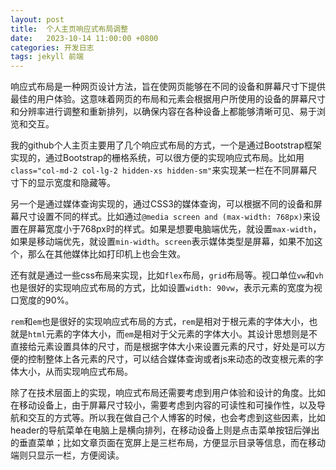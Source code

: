 ```yaml
---
layout: post
title:  个人主页响应式布局调整
date:   2023-10-14 11:00:00 +0800
categories: 开发日志
tags: jekyll 前端
---
```


响应式布局是一种网页设计方法，旨在使网页能够在不同的设备和屏幕尺寸下提供最佳的用户体验。这意味着网页的布局和元素会根据用户所使用的设备的屏幕尺寸和分辨率进行调整和重新排列，以确保内容在各种设备上都能够清晰可见、易于浏览和交互。

我的github个人主页主要用了几个响应式布局的方式，一个是通过Bootstrap框架实现的，通过Bootstrap的栅格系统，可以很方便的实现响应式布局。比如用`class="col-md-2 col-lg-2 hidden-xs hidden-sm"`来实现某一栏在不同屏幕尺寸下的显示宽度和隐藏等。

另一个是通过媒体查询实现的，通过CSS3的媒体查询，可以根据不同的设备和屏幕尺寸设置不同的样式。比如通过`@media screen and (max-width: 768px)`来设置在屏幕宽度小于768px时的样式。如果是想要电脑端优先，就设置`max-width`，如果是移动端优先，就设置`min-width`。`screen`表示媒体类型是屏幕，如果不加这个，那么在其他媒体比如打印机上也会生效。

还有就是通过一些css布局来实现，比如`flex`布局，`grid`布局等。视口单位`vw`和`vh`也是很好的实现响应式布局的方式，比如设置`width: 90vw`，表示元素的宽度为视口宽度的90%。

`rem`和`em`也是很好的实现响应式布局的方式，`rem`是相对于根元素的字体大小，也就是`html`元素的字体大小，而`em`是相对于父元素的字体大小。其设计思想则是不直接给元素设置具体的尺寸，而是根据字体大小来设置元素的尺寸，好处是可以方便的控制整体上各元素的尺寸，可以结合媒体查询或者js来动态的改变根元素的字体大小，从而实现响应式布局。

除了在技术层面上的实现，响应式布局还需要考虑到用户体验和设计的角度。比如在移动设备上，由于屏幕尺寸较小，需要考虑到内容的可读性和可操作性，以及导航和交互的方式等。所以我在做自己个人博客的时候，也会考虑到这些因素，比如header的导航菜单在电脑上是横向排列，在移动设备上则是点击菜单按钮后弹出的垂直菜单；比如文章页面在宽屏上是三栏布局，方便显示目录等信息，而在移动端则只显示一栏，方便阅读。
